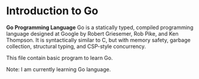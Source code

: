 # Introduction to Go

**Go Programming Language**
Go is a statically typed, compiled programming language designed at Google by Robert Griesemer, Rob Pike, and Ken Thompson. It is syntactically similar to C, but with memory safety, garbage collection, structural typing, and CSP-style concurrency.

This file contain basic program to learn Go. 



Note: I am currently learning Go language.
